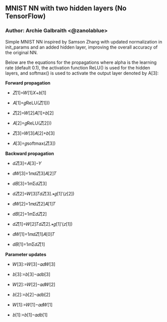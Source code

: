 ## MNIST NN with two hidden layers (No TensorFlow)
### Author: Archie Galbraith <@zanolablue>

Simple MNIST NN inspired by Samson Zhang with updated normalization in init_params and an added hidden layer, improving the overall accuracy of the original NN.

Below are the equations for the propagations where alpha is the learning rate (default 0.1), the activation function ReLU() is used for the hidden layers, and softmax() is used to activate the output layer denoted by A[3]:

**Forward propagation**

* 𝑍[1]=𝑊[1]𝑋+𝑏[1]
  
* 𝐴[1]=𝑔ReLU(𝑍[1]))
  
* 𝑍[2]=𝑊[2]𝐴[1]+𝑏[2]
 
* 𝐴[2]=𝑔ReLU(𝑍[2]))
 
* 𝑍[3]=𝑊[3]𝐴[2]+𝑏[3]
 
* 𝐴[3]=𝑔softmax(𝑍[3])
  
**Backward propagation**

* 𝑑𝑍[3]=𝐴[3]−𝑌
  
* 𝑑𝑊[3]=1𝑚𝑑𝑍[3]𝐴[2]𝑇
  
* 𝑑𝐵[3]=1𝑚Σ𝑑𝑍[3]
 
* 𝑑𝑍[2]=𝑊[3]𝑇𝑑𝑍[3].∗𝑔[1]′(𝑧[2])
  
* 𝑑𝑊[2]=1𝑚𝑑𝑍[2]𝐴[1]𝑇
  
* 𝑑𝐵[2]=1𝑚Σ𝑑𝑍[2]
  
* 𝑑𝑍[1]=𝑊[2]𝑇𝑑𝑍[2].∗𝑔[1]′(𝑧[1])
  
* 𝑑𝑊[1]=1𝑚𝑑𝑍[1]𝐴[0]𝑇
  
* 𝑑𝐵[1]=1𝑚Σ𝑑𝑍[1]
 
**Parameter updates**

* 𝑊[3]:=𝑊[3]−𝛼𝑑𝑊[3]

* 𝑏[3]:=𝑏[3]−𝛼𝑑𝑏[3]
 
* 𝑊[2]:=𝑊[2]−𝛼𝑑𝑊[2]
 
* 𝑏[2]:=𝑏[2]−𝛼𝑑𝑏[2]
  
* 𝑊[1]:=𝑊[1]−𝛼𝑑𝑊[1]
  
* 𝑏[1]:=𝑏[1]−𝛼𝑑𝑏[1]
